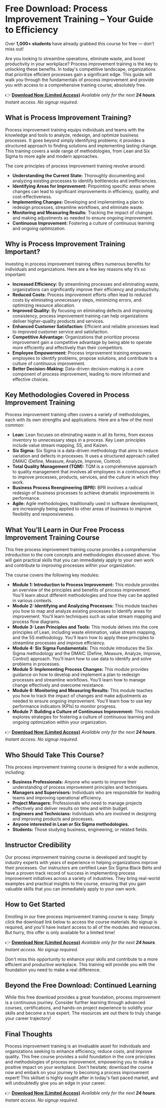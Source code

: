 # Free Download: Process Improvement Training – Your Guide to Efficiency

Over **1,000+ students** have already grabbed this course for free — don’t miss out!

Are you looking to streamline operations, eliminate waste, and boost productivity in your workplace? Process improvement training is the key to unlocking these benefits. In today's competitive landscape, organizations that prioritize efficient processes gain a significant edge. This guide will walk you through the fundamentals of process improvement and provide you with access to a comprehensive training course, absolutely free.

👉 [**Download Now (Limited Access)**](https://udemywork.com/process-improvement-training)
_Available only for the next **24 hours**. Instant access. No signup required._

## What is Process Improvement Training?

Process improvement training equips individuals and teams with the knowledge and tools to analyze, redesign, and optimize business processes. It goes beyond simply identifying problems; it provides a structured approach to finding solutions and implementing lasting change. This training covers a wide range of methodologies, from Lean and Six Sigma to more agile and modern approaches.

The core principles of process improvement training revolve around:

*   **Understanding the Current State:** Thoroughly documenting and analyzing existing processes to identify bottlenecks and inefficiencies.
*   **Identifying Areas for Improvement:** Pinpointing specific areas where changes can lead to significant improvements in efficiency, quality, and cost-effectiveness.
*   **Implementing Changes:** Developing and implementing a plan to redesign processes, streamline workflows, and eliminate waste.
*   **Monitoring and Measuring Results:** Tracking the impact of changes and making adjustments as needed to ensure ongoing improvement.
*   **Continuous Improvement:** Fostering a culture of continuous learning and ongoing optimization.

## Why is Process Improvement Training Important?

Investing in process improvement training offers numerous benefits for individuals and organizations. Here are a few key reasons why it’s so important:

*   **Increased Efficiency:** By streamlining processes and eliminating waste, organizations can significantly improve their efficiency and productivity.
*   **Reduced Costs:** Process improvement efforts often lead to reduced costs by eliminating unnecessary steps, minimizing errors, and optimizing resource allocation.
*   **Improved Quality:** By focusing on eliminating defects and improving consistency, process improvement training can help organizations deliver higher-quality products and services.
*   **Enhanced Customer Satisfaction:** Efficient and reliable processes lead to improved customer service and satisfaction.
*   **Competitive Advantage:** Organizations that prioritize process improvement gain a competitive advantage by being able to operate more efficiently and effectively than their competitors.
*   **Employee Empowerment:** Process improvement training empowers employees to identify problems, propose solutions, and contribute to a culture of continuous improvement.
*   **Better Decision-Making:** Data-driven decision-making is a core component of process improvement, leading to more informed and effective choices.

## Key Methodologies Covered in Process Improvement Training

Process improvement training often covers a variety of methodologies, each with its own strengths and applications. Here are a few of the most common:

*   **Lean:** Lean focuses on eliminating waste in all its forms, from excess inventory to unnecessary steps in a process. Key Lean principles include value stream mapping, 5S, and Kaizen.
*   **Six Sigma:** Six Sigma is a data-driven methodology that aims to reduce variation and defects in processes. It uses a structured approach called DMAIC (Define, Measure, Analyze, Improve, Control).
*   **Total Quality Management (TQM):** TQM is a comprehensive approach to quality management that involves all employees in a continuous effort to improve processes, products, services, and the culture in which they work.
*   **Business Process Reengineering (BPR):** BPR involves a radical redesign of business processes to achieve dramatic improvements in performance.
*   **Agile:** Agile methodologies, traditionally used in software development, are increasingly being applied to other areas of business to improve flexibility and responsiveness.

## What You'll Learn in Our Free Process Improvement Training Course

This free process improvement training course provides a comprehensive introduction to the core concepts and methodologies discussed above. You will gain practical skills that you can immediately apply to your own work and contribute to improving processes within your organization.

The course covers the following key modules:

*   **Module 1: Introduction to Process Improvement:** This module provides an overview of the principles and benefits of process improvement. You'll learn about different methodologies and how they can be applied in various contexts.
*   **Module 2: Identifying and Analyzing Processes:** This module teaches you how to map and analyze existing processes to identify areas for improvement. You'll learn techniques such as value stream mapping and process flow diagrams.
*   **Module 3: Lean Principles and Tools:** This module delves into the core principles of Lean, including waste elimination, value stream mapping, and the 5S methodology. You'll learn how to apply these principles to streamline processes and improve efficiency.
*   **Module 4: Six Sigma Fundamentals:** This module introduces the Six Sigma methodology and the DMAIC (Define, Measure, Analyze, Improve, Control) approach. You'll learn how to use data to identify and solve problems in processes.
*   **Module 5: Implementing Process Changes:** This module provides guidance on how to develop and implement a plan to redesign processes and streamline workflows. You'll learn how to manage change effectively and overcome resistance.
*   **Module 6: Monitoring and Measuring Results:** This module teaches you how to track the impact of changes and make adjustments as needed to ensure ongoing improvement. You'll learn how to use key performance indicators (KPIs) to monitor progress.
*   **Module 7: Building a Culture of Continuous Improvement:** This module explores strategies for fostering a culture of continuous learning and ongoing optimization within your organization.

👉 [**Download Now (Limited Access)**](https://udemywork.com/process-improvement-training)
_Available only for the next **24 hours**. Instant access. No signup required._

## Who Should Take This Course?

This process improvement training course is designed for a wide audience, including:

*   **Business Professionals:** Anyone who wants to improve their understanding of process improvement principles and techniques.
*   **Managers and Supervisors:** Individuals who are responsible for leading teams and improving operational efficiency.
*   **Project Managers:** Professionals who need to manage projects effectively and deliver results on time and within budget.
*   **Engineers and Technicians:** Individuals who are involved in designing and improving products and processes.
*   **Anyone interested in Lean or Six Sigma methodologies.**
*   **Students:** Those studying business, engineering, or related fields.

## Instructor Credibility

Our process improvement training course is developed and taught by industry experts with years of experience in helping organizations improve their processes. Our instructors are certified Lean Six Sigma Black Belts and have a proven track record of success in implementing process improvement initiatives across a variety of industries. They bring real-world examples and practical insights to the course, ensuring that you gain valuable skills that you can immediately apply to your own work.

## How to Get Started

Enrolling in our free process improvement training course is easy. Simply click the download link below to access the course materials. No signup is required, and you'll have instant access to all of the modules and resources. But hurry, this offer is only available for a limited time!

👉 [**Download Now (Limited Access)**](https://udemywork.com/process-improvement-training)
_Available only for the next **24 hours**. Instant access. No signup required._

Don't miss this opportunity to enhance your skills and contribute to a more efficient and productive workplace. This training will provide you with the foundation you need to make a real difference.

## Beyond the Free Download: Continued Learning

While this free download provides a great foundation, process improvement is a continuous journey. Consider further learning through advanced courses, certifications, and hands-on project experience to solidify your skills and become a true expert. The resources are out there to truly change your career trajectory!

## Final Thoughts

Process improvement training is an invaluable asset for individuals and organizations seeking to enhance efficiency, reduce costs, and improve quality. This free course provides a solid foundation in the core principles and methodologies of process improvement, empowering you to make a positive impact on your workplace. Don't hesitate; download the course now and embark on your journey to becoming a process improvement expert! This skillset is highly sought after in today's fast paced market, and will undoubtedly give you an edge in your career.

👉 [**Download Now (Limited Access)**](https://udemywork.com/process-improvement-training)
_Available only for the next **24 hours**. Instant access. No signup required._
